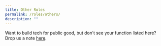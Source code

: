 ```yaml
---
title: Other Roles
permalink: /roles/others/
description: ""
---
```

Want to build tech for public good, but don't see your function listed here? <br>Drop us a note [here](https://form.gov.sg/6379df7d2a40e20012dd2cc8).